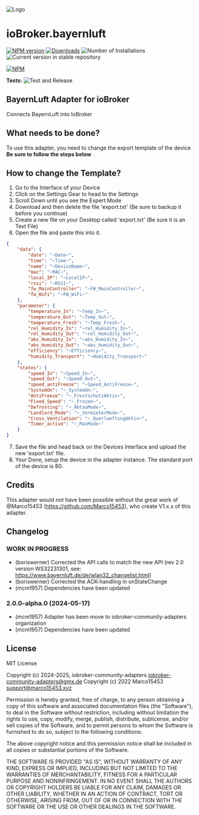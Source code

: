 ![Logo](admin/bayernluft.png)
# ioBroker.bayernluft

[![NPM version](https://img.shields.io/npm/v/iobroker.bayernluft.svg)](https://www.npmjs.com/package/iobroker.bayernluft)
[![Downloads](https://img.shields.io/npm/dm/iobroker.bayernluft.svg)](https://www.npmjs.com/package/iobroker.bayernluft)
![Number of Installations](https://iobroker.live/badges/bayernluft-installed.svg)
![Current version in stable repository](https://iobroker.live/badges/bayernluft-stable.svg)

[![NPM](https://nodei.co/npm/iobroker.bayernluft.png?downloads=true)](https://nodei.co/npm/iobroker.bayernluft/)

**Tests:** ![Test and Release](https://github.com/iobroker-community-adapters/ioBroker.bayernluft/workflows/Test%20and%20Release/badge.svg)

## BayernLuft Adapter for ioBroker
Connects BayernLuft into IoBroker

## What needs to be done?
To use this adapter, you need to change the export template of the device
**Be sure to follow the steps below**

## How to change the Template?
1. Go to the Interface of your Device
2. Click on the Settings Gear to head to the Settings
3. Scroll Down until you see the Expert Mode
4. Download and then delete the file 'export.txt' (Be sure to backup it before you continue)
5. Create a new file on your Desktop called 'export.txt' (Be sure it is an Text File)
6. Open the file and paste this into it.
```json
{
    "data": {
        "date": "~Date~",
        "time": "~Time~",
        "name": "~DeviceName~",
        "mac": "~MAC~",
        "local_IP": "~LocalIP~",
        "rssi": "~RSSI~",
        "fw_MainController": "~FW_MainController~",
        "fw_WiFi": "~FW_WiFi~"
    },
    "parameter": {
        "temperature_In": "~Temp_In~",
        "temperature_Out": "~Temp_Out~",
        "temperature_Fresh": "~Temp_Fresh~",
        "rel_Humidity_In": "~rel_Humidity_In~",
        "rel_Humidity_Out": "~rel_Humidity_Out~",
        "abs_Humidity_In": "~abs_Humidity_In~",
        "abs_Humidity_Out": "~abs_Humidity_Out~",
        "efficiency": "~Efficiency~",
        "humidity_Transport": "~Humidity_Transport~"
    },
    "states": {
        "speed_In": "~Speed_In~",
        "speed_Out": "~Speed_Out~",
        "speed_antiFreeze": "~Speed_AntiFreeze~",
        "SystemOn": "~_SystemOn~",
        "AntiFreeze": "~_FrostschutzAktiv~",
        "Fixed_Speed": "~_Frozen~",
        "Defrosting": "~_AbtauMode~",
        "Landlord_Mode": "~_VermieterMode~",
        "Cross_Ventilation": "~_QuerlueftungAktiv~",
        "Timer_active": "~_MaxMode~"
    }
}
```
7. Save the file and head back on the Devices Interface and upload the new 'export.txt' file.
8. Your Done, setup the device in the adapter instance. The standard port of the device is 80.


## Credits

This adapter would not have been possible without the great work of @Marco15453 (https://github.com/Marco15453), who create V1.x.x of this adapter.

## Changelog
<!--
	Placeholder for the next version (at the beginning of the line):
    ### **WORK IN PROGRESS**
-->

### **WORK IN PROGRESS**
* (boriswerner) Corrected the API calls to match the new API (rev 2.0 version WS32231301, see: https://www.bayernluft.de/de/wlan32_changelist.html)
* (boriswerner) Corrected the ACK-handling in onStateChange
* (mcm1957) Dependencies have been updated

### 2.0.0-alpha.0 (2024-05-17)
* (mcm1957) Adapter has been move to iobroker-community-adapters organization
* (mcm1957) Dependencies have been updated

## License
MIT License

Copyright (c) 2024-2025, iobroker-community-adapters <iobroker-community-adapters@gmx.de>
Copyright (c) 2022 Marco15453 <support@marco15453.xyz>

Permission is hereby granted, free of charge, to any person obtaining a copy
of this software and associated documentation files (the "Software"), to deal
in the Software without restriction, including without limitation the rights
to use, copy, modify, merge, publish, distribute, sublicense, and/or sell
copies of the Software, and to permit persons to whom the Software is
furnished to do so, subject to the following conditions:

The above copyright notice and this permission notice shall be included in all
copies or substantial portions of the Software.

THE SOFTWARE IS PROVIDED "AS IS", WITHOUT WARRANTY OF ANY KIND, EXPRESS OR
IMPLIED, INCLUDING BUT NOT LIMITED TO THE WARRANTIES OF MERCHANTABILITY,
FITNESS FOR A PARTICULAR PURPOSE AND NONINFRINGEMENT. IN NO EVENT SHALL THE
AUTHORS OR COPYRIGHT HOLDERS BE LIABLE FOR ANY CLAIM, DAMAGES OR OTHER
LIABILITY, WHETHER IN AN ACTION OF CONTRACT, TORT OR OTHERWISE, ARISING FROM,
OUT OF OR IN CONNECTION WITH THE SOFTWARE OR THE USE OR OTHER DEALINGS IN THE
SOFTWARE.
